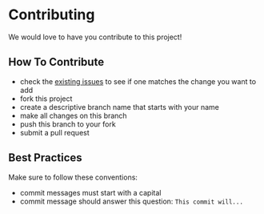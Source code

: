 # Contributing

We would love to have you contribute to this project!

## How To Contribute

* check the [existing issues](https://github.com:dakshaInternational/did-backend/issues) to see if one matches the change you want to add
* fork this project
* create a descriptive branch name that starts with your name
* make all changes on this branch
* push this branch to your fork
* submit a pull request

## Best Practices

Make sure to follow these conventions:

* commit messages must start with a capital
* commit message should answer this question: `This commit will...`

